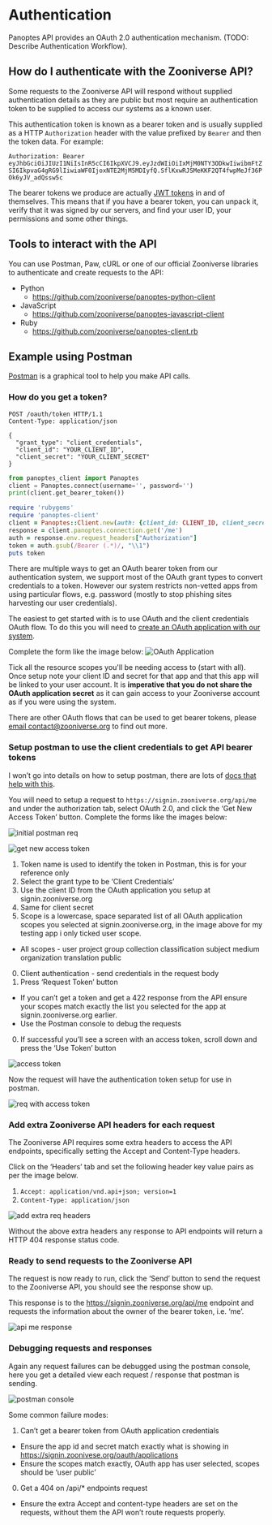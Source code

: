 # Authentication

Panoptes API provides an OAuth 2.0 authentication mechanism. (TODO: Describe
Authentication Workflow).

## How do I authenticate with the Zooniverse API?

Some requests to the Zooniverse API will respond without supplied authentication details as they are public but most require an authentication token to be supplied to access our systems as a known user.

This authentication token is known as a bearer token and is usually supplied as a HTTP `Authorization` header with the value prefixed by `Bearer` and then the token data. For example:

`Authorization: Bearer eyJhbGciOiJIUzI1NiIsInR5cCI6IkpXVCJ9.eyJzdWIiOiIxMjM0NTY3ODkwIiwibmFtZSI6IkpvaG4gRG9lIiwiaWF0IjoxNTE2MjM5MDIyfQ.SflKxwRJSMeKKF2QT4fwpMeJf36POk6yJV_adQssw5c`

The bearer tokens we produce are actually [JWT tokens](https://jwt.io/) in and of themselves. This means that if you have a bearer token, you can unpack it, verify that it was signed by our servers, and find your user ID, your permissions and some other things.

## Tools to interact with the API

You can use Postman, Paw, cURL or one of our official Zooniverse libraries to authenticate and create requests to the API:

+ Python
  + https://github.com/zooniverse/panoptes-python-client
+ JavaScript
  + https://github.com/zooniverse/panoptes-javascript-client
+ Ruby
  + https://github.com/zooniverse/panoptes-client.rb


## Example using Postman

[Postman](https://www.getpostman.com/) is a graphical tool to help you make API calls.

### How do you get a token?

```http
POST /oauth/token HTTP/1.1
Content-Type: application/json

{
  "grant_type": "client_credentials",
  "client_id": "YOUR_CLIENT_ID",
  "client_secret": "YOUR_CLIENT_SECRET"
}
```

```python
from panoptes_client import Panoptes
client = Panoptes.connect(username='', password='')
print(client.get_bearer_token())
```

```ruby
require 'rubygems'
require 'panoptes-client'
client = Panoptes::Client.new(auth: {client_id: CLIENT_ID, client_secret: CLIENT_SECRET})
response = client.panoptes.connection.get('/me')
auth = response.env.request_headers["Authorization"]
token = auth.gsub(/Bearer (.*)/, "\\1")
puts token
```

There are multiple ways to get an OAuth bearer token from our authentication system, we support most of the OAuth grant types to convert credentials to a token. However our system restricts non-vetted apps from using particular flows, e.g. password (mostly to stop phishing sites harvesting our user credentials).

The easiest to get started with is to use OAuth and the client credentials OAuth flow. To do this you will need to [create an OAuth application with our system](https://signin.zooniverse.org/oauth/applications/new).

Complete the form like the image below:
![OAuth Application](/images/authentication/oauth_application.png)

Tick all the resource scopes you'll be needing access to (start with all). Once setup note your client ID and secret for that app and that this app will be linked to your user account. It is **imperative that you do not share the OAuth application secret** as it can gain access to your Zooniverse account as if you were using the system.

There are other OAuth flows that can be used to get bearer tokens, please [email contact@zooniverse.org](mailto:contact@zooniverse.org) to find out more.

### Setup postman to use the client credentials to get API bearer tokens

I won’t go into details on how to setup postman, there are lots of [docs that help with this](https://www.getpostman.com/docs/v6/).

You will need to setup a request to `https://signin.zooniverse.org/api/me` and under the authorization tab, select OAuth 2.0, and click the ‘Get New Access Token’ button. Complete the forms like the images below:

![initial postman req](/images/authentication/initial_postman_req.png)

![get new access token](/images/authentication/get_new_access_token.png)

1. Token name is used to identify the token in Postman, this is for your reference only
0. Select the grant type to be ‘Client Credentials’
0. Use the client ID from the OAuth application you setup at signin.zooniverse.org
0. Same for client secret
0. Scope is a lowercase, space separated list of all OAuth application scopes you selected at signin.zooniverse.org, in the image above for my testing app i only ticked user scope.
  + All scopes - user project group collection classification subject medium organization  translation public
0. Client authentication - send credentials in the request body
0. Press ‘Request Token’ button
  + If you can’t get a token and get a 422 response from the API ensure your scopes match exactly the list you selected for the app at signin.zooniverse.org earlier.
  + Use the Postman console to debug the requests
0. If successful you’ll see a screen with an access token, scroll down and press the ‘Use Token’ button

![access token](/images/authentication/access_token.png)

Now the request will have the authentication token setup for use in postman.

![req with access token](/images/authentication/req_with_access_token.png)


### Add extra Zooniverse API headers for each request

The Zooniverse API requires some extra headers to access the API endpoints, specifically setting the Accept and Content-Type headers.

Click on the ‘Headers’ tab and set the following header key value pairs as per the image below.

1. `Accept: application/vnd.api+json; version=1`
0. `Content-Type: application/json`

![add extra req headers](/images/authentication/api_headers.png)

Without the above extra headers any response to API endpoints will return a HTTP 404 response status code.

### Ready to send requests to the Zooniverse API

The request is now ready to run, click the ‘Send’ button to send the request to the Zooniverse API, you should see the response show up.

This response is to the https://signin.zooniverse.org/api/me endpoint and requests the information about the owner of the bearer token, i.e. ‘me’.

![api me response](/images/authentication/api_me_response.png)


### Debugging requests and responses

Again any request failures can be debugged using the postman console, here you get a detailed view each request / response that postman is sending.

![postman console](/images/authentication/postman_console.png)

Some common failure modes:
1. Can’t get a bearer token from OAuth application credentials
  + Ensure the app id and secret match exactly what is showing in https://signin.zoonivese.org/oauth/applications
  + Ensure the scopes match exactly, OAuth app has user selected, scopes should be ‘user public’
0. Get a 404 on /api/* endpoints request
  + Ensure the extra Accept and content-type headers are set on the requests, without them the API won’t route requests properly.
